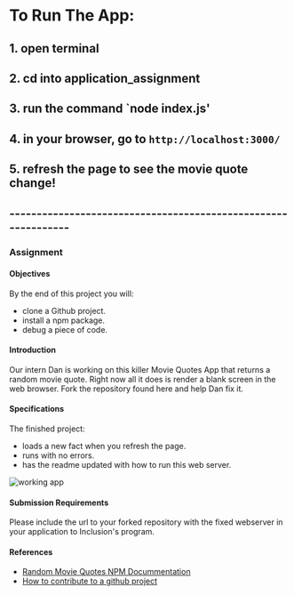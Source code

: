 # To Run The App:

## 1. open terminal

## 2. cd into application_assignment

## 3. run the command `node index.js'

## 4. in your browser, go to `http://localhost:3000/`

## 5. refresh the page to see the movie quote change!

## --------------------------------------------------------------

### Assignment

#### Objectives

By the end of this project you will:

- clone a Github project.
- install a npm package.
- debug a piece of code.

#### Introduction

Our intern Dan is working on this killer Movie Quotes App that returns a random movie quote. Right now all it does is render a blank screen in the web browser. Fork the repository found here and help Dan fix it.

#### Specifications

The finished project:

- loads a new fact when you refresh the page.
- runs with no errors.
- has the readme updated with how to run this web server.

![working app](app.gif)

#### Submission Requirements

Please include the url to your forked repository with the fixed webserver in your application to Inclusion's program.

#### References

- [Random Movie Quotes NPM Docummentation](https://www.npmjs.com/package/random-movie-quotes)
- [How to contribute to a github project](https://akrabat.com/the-beginners-guide-to-contributing-to-a-github-project/)
